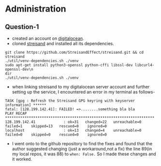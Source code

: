 # Administration

## Question-1

* created an account on [digitalocean](https://www.digitalocean.com).
* cloned [streisand](https://github.com/StreisandEffect/streisand) and installed all its dependencies.

```
git clone https://github.com/StreisandEffect/streisand.git && cd streisand
./util/venv-dependencies.sh ./venv
sudo apt-get install python3-openssl python-cffi libssl-dev libcurl4-openssl-dev\n
dir
./util/venv-dependencies.sh ./venv

```
* when linking streisand to my digitalocean server account and further setting up the service, I encountered an error in my terminal as follows-
```
TASK [gpg : Refresh the Streisand GPG keyring with keyserver information] ******
fatal: [128.199.142.41]: FAILED! =>........something bla bla
PLAY RECAP *********************************************************************
128.199.142.41             : ok=31   changed=22   unreachable=0    failed=1    skipped=13   rescued=0    ignored=0   
localhost                  : ok=13   changed=4    unreachable=0    failed=0    skipped=0    rescued=0    ignored=0   

```
* I went onto to the github repository to find the fixes and found that the author suggested changing (just a workaround,not a fix) the line 89(in my local repos, it was 88) to 
   ```when: False.``` So I made these changes and it worked.